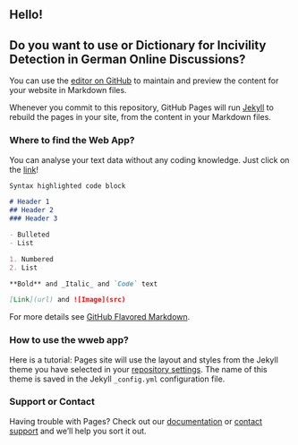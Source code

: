 ## Hello! 
## Do you want to use or Dictionary for Incivility Detection in German Online Discussions?

You can use the [editor on GitHub](https://github.com/limitedminds/DIKI/edit/gh-pages/index.md) to maintain and preview the content for your website in Markdown files.

Whenever you commit to this repository, GitHub Pages will run [Jekyll](https://jekyllrb.com/) to rebuild the pages in your site, from the content in your Markdown files.

### Where to find the Web App?

You can analyse your text data without any coding knowledge. Just click on the [link](https://guides.github.com/features/mastering-markdown/)!

```markdown
Syntax highlighted code block

# Header 1
## Header 2
### Header 3

- Bulleted
- List

1. Numbered
2. List

**Bold** and _Italic_ and `Code` text

[Link](url) and ![Image](src)
```

For more details see [GitHub Flavored Markdown](https://guides.github.com/features/mastering-markdown/).

### How to use the wweb app?

Here is a tutorial:  Pages site will use the layout and styles from the Jekyll theme you have selected in your [repository settings](https://github.com/limitedminds/DIKI/settings). The name of this theme is saved in the Jekyll `_config.yml` configuration file.

### Support or Contact

Having trouble with Pages? Check out our [documentation](https://docs.github.com/categories/github-pages-basics/) or [contact support](https://github.com/contact) and we’ll help you sort it out.
